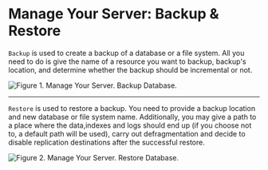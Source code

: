 # Manage Your Server: Backup & Restore

`Backup` is used to create a backup of a database or a file system. All you need to do is give the name of a resource you want to backup, backup's location, and determine whether the backup should be incremental or not.

![Figure 1. Manage Your Server. Backup Database.](images/manage_your_server-backup_database-1.png)

<hr />

`Restore` is used to restore a backup. You need to provide a backup location and new database or file system name. 
Additionally, you may give a path to a place where the data,indexes and logs should end up 
(if you choose not to, a default path will be used), carry out defragmentation and decide to disable replication
destinations after the successful restore.

![Figure 2. Manage Your Server. Restore Database.](images/manage_your_server-restore_database-2.png)
